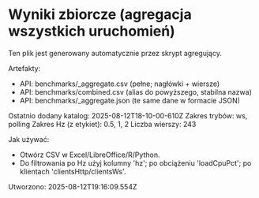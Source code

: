 # Wyniki zbiorcze (agregacja wszystkich uruchomień)

Ten plik jest generowany automatycznie przez skrypt agregujący.

Artefakty:
- API: benchmarks/_aggregate.csv (pełne; nagłówki + wiersze)
- API: benchmarks/combined.csv (alias do powyższego, stabilna nazwa)
- API: benchmarks/_aggregate.json (te same dane w formacie JSON)

Ostatnio dodany katalog: 2025-08-12T18-10-00-610Z
Zakres trybów: ws, polling
Zakres Hz (z etykiet): 0.5, 1, 2
Liczba wierszy: 243

Jak używać:
- Otwórz CSV w Excel/LibreOffice/R/Python.
- Do filtrowania po Hz użyj kolumny 'hz'; po obciążeniu 'loadCpuPct'; po klientach 'clientsHttp/clientsWs'.

Utworzono: 2025-08-12T19:16:09.554Z
